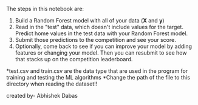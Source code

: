 The steps in this notebook are:
1. Build a Random Forest model with all of your data (**X** and **y**)
2. Read in the "test" data, which doesn't include values for the target.  Predict home values in the test data with your Random Forest model.
3. Submit those predictions to the competition and see your score.
4. Optionally, come back to see if you can improve your model by adding features or changing your model. Then you can resubmit to see how that stacks up on the competition leaderboard.


*test.csv and train.csv are the data type that are used in the program for training and testing the ML algorithms
*Change the path of the file to this directory when reading the dataset!!


created by-
Abhishek Dabas
